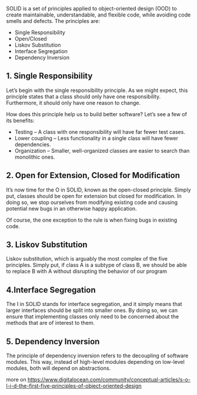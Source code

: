 SOLID is a set of principles applied to object-oriented design (OOD) to create maintainable, understandable, and flexible code, while avoiding code smells and defects. The principles are:

- Single Responsibility
- Open/Closed
- Liskov Substitution
- Interface Segregation
- Dependency Inversion

## 1. Single Responsibility
Let’s begin with the single responsibility principle. As we might expect, this principle states that a class should only have one responsibility. Furthermore, it should only have one reason to change.

How does this principle help us to build better software? Let’s see a few of its benefits:

- Testing – A class with one responsibility will have far fewer test cases.
- Lower coupling – Less functionality in a single class will have fewer dependencies.
- Organization – Smaller, well-organized classes are easier to search than monolithic ones.

##  2. Open for Extension, Closed for Modification
It’s now time for the O in SOLID, known as the open-closed principle. Simply put, classes should be open for extension but closed for modification. In doing so, we stop ourselves from modifying existing code and causing potential new bugs in an otherwise happy application.

Of course, the one exception to the rule is when fixing bugs in existing code.

##  3. Liskov Substitution
Liskov substitution, which is arguably the most complex of the five principles. Simply put, if class A is a subtype of class B, we should be able to replace B with A without disrupting the behavior of our program

## 4.Interface Segregation
The I  in SOLID stands for interface segregation, and it simply means that larger interfaces should be split into smaller ones. By doing so, we can ensure that implementing classes only need to be concerned about the methods that are of interest to them.
## 5. Dependency Inversion
The principle of dependency inversion refers to the decoupling of software modules. This way, instead of high-level modules depending on low-level modules, both will depend on abstractions.

more on https://www.digitalocean.com/community/conceptual-articles/s-o-l-i-d-the-first-five-principles-of-object-oriented-design






